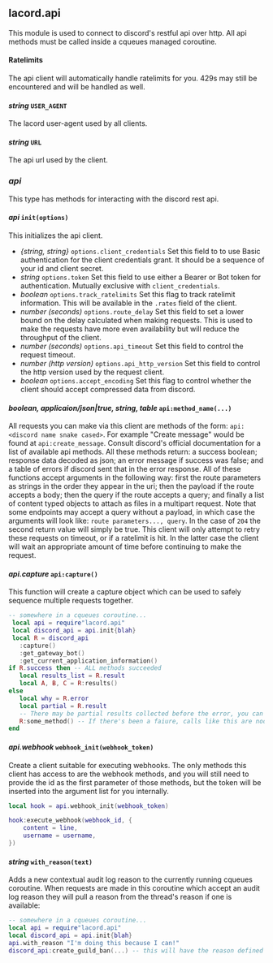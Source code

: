 ## lacord.api

This module is used to connect to discord's restful api over http.
All api methods must be called inside a cqueues managed coroutine.

#### Ratelimits

The api client will automatically handle ratelimits for you. 429s may still be encountered and will be handled as well.


#### *string* `USER_AGENT`

The lacord user-agent used by all clients.

#### *string* `URL`

The api url used by the client.

### *api*

This type has methods for interacting with the discord rest api.

#### *api* `init(options)`

This initializes the api client.

- *{string, string}* `options.client_credentials`
    Set this field to to use Basic authentication for the client credentials grant. It should be a sequence of
    your id and client secret.
- *string* `options.token`
    Set this field to use either a Bearer or Bot token for authentication. Mutually exclusive with `client_credentials`.
- *boolean* `options.track_ratelimits`
    Set this flag to track ratelimit information. This will be available in the `.rates` field of the client.
- *number (seconds)* `options.route_delay`
    Set this field to set a lower bound on the delay calculated when making requests. This is used to make the requests have more even availability but will reduce the throughput of the client.
- *number (seconds)* `options.api_timeout`
    Set this field to control the request timeout.
- *number (http version)* `options.api_http_version`
    Set this field to control the http version used
    by the request client.
- *boolean* `options.accept_encoding`
    Set this flag to control whether the client should
    accept compressed data from discord.

#### *boolean, applicaion/json|true, string, table* `api:method_name(...)`

All requests you can make via this client are methods of the form:
`api:<discord name snake cased>`. For example "Create message" would be
found at `api:create_message`. Consult discord's official documentation for a list of available api methods. All these methods return: a success
boolean;  response data decoded as json; an error message if success was false; and a table of errors if discord sent that in the error response.
All of these functions accept arguments in the following way: first the route parameters as strings in the order they appear in the uri; then the payload if the route accepts a body; then the query if the route accepts a query; and finally a list of content typed objects to attach as files in a multipart request.
Note that some endpoints may accept a query without a payload, in which case the arguments will look like: `route parameters..., query`.
In the case of `204` the second return value will simply be true. This client will only attempt to retry these requests on timeout, or if a ratelimit is hit. In the latter case the client will wait an appropriate amount of time before continuing to make the request.

#### *api.capture* `api:capture()`

This function will create a capture object which can be used to safely sequence multiple requests together.

```lua
-- somewhere in a cqueues coroutine...
 local api = require"lacord.api"
 local discord_api = api.init{blah}
 local R = discord_api
   :capture()
   :get_gateway_bot()
   :get_current_application_information()
if R.success then -- ALL methods succeeded
   local results_list = R.result
   local A, B, C = R:results()
else
   local why = R.error
   local partial = R.result
   -- There may be partial results collected before the error, you can use this to debug.
   R:some_method() -- If there's been a faiure, calls like this are noop'd.
end
```

#### *api.webhook* `webhook_init(webhook_token)`

Create a client suitable for executing webhooks.
The only methods this client has access to are
the webhook methods, and you will still need to provide the id as the first parameter of those
methods, but the token will be inserted into the argument list for you internally.

```lua
local hook = api.webhook_init(webhook_token)

hook:execute_webhook(webhook_id, {
    content = line,
    username = username,
})
```

#### *string* `with_reason(text)`

Adds a new contextual audit log reason to the currently running cqueues coroutine.
When requests are made in this coroutine which accept an audit log reason they
will pull a reason from the thread's reason if one is available:

```lua
-- somewhere in a cqueues coroutine...
local api = require"lacord.api"
local discord_api = api.init{blah}
api.with_reason "I'm doing this because I can!"
discord_api:create_guild_ban(...) -- this will have the reason defined above.
```
